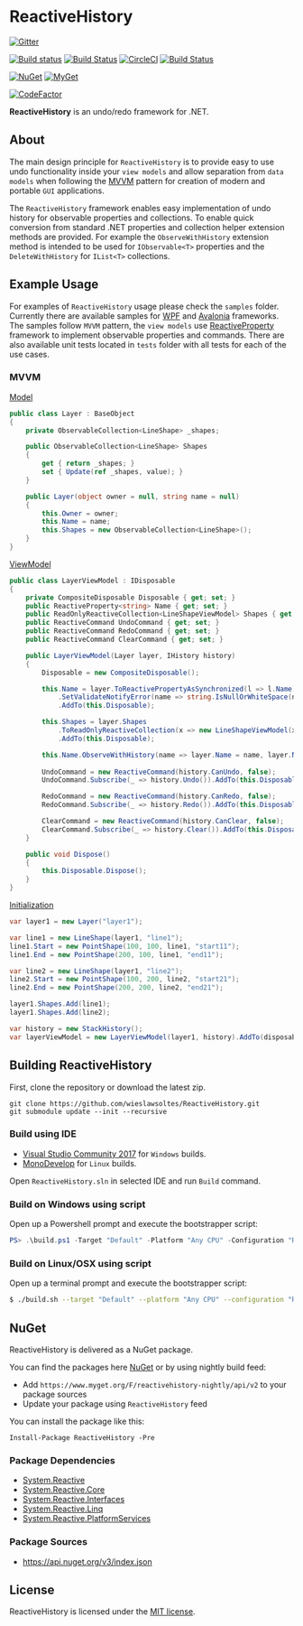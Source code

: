 # ReactiveHistory

[![Gitter](https://badges.gitter.im/wieslawsoltes/ReactiveHistory.svg)](https://gitter.im/wieslawsoltes/ReactiveHistory?utm_source=badge&utm_medium=badge&utm_campaign=pr-badge)

[![Build status](https://ci.appveyor.com/api/projects/status/9mgwu7obsuh89kys?svg=true)](https://ci.appveyor.com/project/wieslawsoltes/reactivehistory)
[![Build Status](https://travis-ci.org/wieslawsoltes/ReactiveHistory.svg?branch=master)](https://travis-ci.org/wieslawsoltes/ReactiveHistory)
[![CircleCI](https://circleci.com/gh/wieslawsoltes/ReactiveHistory/tree/master.svg?style=svg)](https://circleci.com/gh/wieslawsoltes/ReactiveHistory/tree/master)
[![Build Status](https://dev.azure.com/wieslawsoltes/ReactiveHistory/_apis/build/status/wieslawsoltes.ReactiveHistory)](https://dev.azure.com/wieslawsoltes/ReactiveHistory/_build/latest?definitionId=1)

[![NuGet](https://img.shields.io/nuget/v/ReactiveHistory.svg)](https://www.nuget.org/packages/ReactiveHistory) [![MyGet](https://img.shields.io/myget/reactivehistory-nightly/vpre/ReactiveHistory.svg?label=myget)](https://www.myget.org/gallery/reactivehistory-nightly) 

[![CodeFactor](https://www.codefactor.io/repository/github/wieslawsoltes/reactivehistory/badge)](https://www.codefactor.io/repository/github/wieslawsoltes/reactivehistory)

**ReactiveHistory** is an undo/redo framework for .NET. 

## About

The main design principle for `ReactiveHistory` is to provide easy to use  undo functionality inside your `view models` and allow separation from `data models` when following the [MVVM](https://en.wikipedia.org/wiki/Model-view-viewmodel) pattern for creation of modern and portable `GUI` applications. 

The `ReactiveHistory` framework enables easy implementation of undo history for observable properties and collections. To enable quick conversion from standard .NET properties and collection helper extension methods are provided. For example the `ObserveWithHistory` extension method is intended to be used for `IObservable<T>` properties and the `DeleteWithHistory` for `IList<T>` collections. 

## Example Usage

For examples of `ReactiveHistory` usage please check the `samples` folder. Currently there are available samples for [WPF](https://en.wikipedia.org/wiki/Windows_Presentation_Foundation) and [Avalonia](https://github.com/AvaloniaUI/Avalonia) frameworks. The samples follow `MVVM` pattern, the `view models` use [ReactiveProperty](https://github.com/runceel/ReactiveProperty) framework to implement observable properties and commands. There are also available unit tests located in `tests` folder with all tests for each of the use cases.

### MVVM

[Model](https://github.com/wieslawsoltes/ReactiveHistory/tree/master/samples/ReactiveHistorySample.Models)

```C#
public class Layer : BaseObject
{
    private ObservableCollection<LineShape> _shapes;

    public ObservableCollection<LineShape> Shapes
    {
        get { return _shapes; }
        set { Update(ref _shapes, value); }
    }

    public Layer(object owner = null, string name = null)
    {
        this.Owner = owner;
        this.Name = name;
        this.Shapes = new ObservableCollection<LineShape>();
    }
}
```

[ViewModel](https://github.com/wieslawsoltes/ReactiveHistory/tree/master/samples/ReactiveHistorySample.ViewModels)

```C#
public class LayerViewModel : IDisposable
{
    private CompositeDisposable Disposable { get; set; }
    public ReactiveProperty<string> Name { get; set; }
    public ReadOnlyReactiveCollection<LineShapeViewModel> Shapes { get; set; }
    public ReactiveCommand UndoCommand { get; set; }
    public ReactiveCommand RedoCommand { get; set; }
    public ReactiveCommand ClearCommand { get; set; }

    public LayerViewModel(Layer layer, IHistory history)
    {
        Disposable = new CompositeDisposable();

        this.Name = layer.ToReactivePropertyAsSynchronized(l => l.Name)
            .SetValidateNotifyError(name => string.IsNullOrWhiteSpace(name) ? "Name can not be null or whitespace." : null)
            .AddTo(this.Disposable);

        this.Shapes = layer.Shapes
            .ToReadOnlyReactiveCollection(x => new LineShapeViewModel(x, history))
            .AddTo(this.Disposable);

        this.Name.ObserveWithHistory(name => layer.Name = name, layer.Name, history).AddTo(this.Disposable);
        
        UndoCommand = new ReactiveCommand(history.CanUndo, false);
        UndoCommand.Subscribe(_ => history.Undo()).AddTo(this.Disposable);

        RedoCommand = new ReactiveCommand(history.CanRedo, false);
        RedoCommand.Subscribe(_ => history.Redo()).AddTo(this.Disposable);

        ClearCommand = new ReactiveCommand(history.CanClear, false);
        ClearCommand.Subscribe(_ => history.Clear()).AddTo(this.Disposable);
    }

    public void Dispose()
    {
        this.Disposable.Dispose();
    }
}
```

[Initialization](https://github.com/wieslawsoltes/ReactiveHistory/tree/master/samples/ReactiveHistorySample.Wpf)

```C#
var layer1 = new Layer("layer1");

var line1 = new LineShape(layer1, "line1");
line1.Start = new PointShape(100, 100, line1, "start11");
line1.End = new PointShape(200, 100, line1, "end11");

var line2 = new LineShape(layer1, "line2");
line2.Start = new PointShape(100, 200, line2, "start21");
line2.End = new PointShape(200, 200, line2, "end21");

layer1.Shapes.Add(line1);
layer1.Shapes.Add(line2);

var history = new StackHistory();
var layerViewModel = new LayerViewModel(layer1, history).AddTo(disposable);
```

## Building ReactiveHistory

First, clone the repository or download the latest zip.
```
git clone https://github.com/wieslawsoltes/ReactiveHistory.git
git submodule update --init --recursive
```

### Build using IDE

* [Visual Studio Community 2017](https://www.visualstudio.com/pl/vs/community/) for `Windows` builds.
* [MonoDevelop](http://www.monodevelop.com/) for `Linux` builds.

Open `ReactiveHistory.sln` in selected IDE and run `Build` command.

### Build on Windows using script

Open up a Powershell prompt and execute the bootstrapper script:
```PowerShell
PS> .\build.ps1 -Target "Default" -Platform "Any CPU" -Configuration "Release"
```

### Build on Linux/OSX using script

Open up a terminal prompt and execute the bootstrapper script:
```Bash
$ ./build.sh --target "Default" --platform "Any CPU" --configuration "Release"
```

## NuGet

ReactiveHistory is delivered as a NuGet package.

You can find the packages here [NuGet](https://www.nuget.org/packages/ReactiveHistory/) or by using nightly build feed:
* Add `https://www.myget.org/F/reactivehistory-nightly/api/v2` to your package sources
* Update your package using `ReactiveHistory` feed

You can install the package like this:

`Install-Package ReactiveHistory -Pre`

### Package Dependencies

* [System.Reactive](https://www.nuget.org/packages/System.Reactive/)
* [System.Reactive.Core](https://www.nuget.org/packages/System.Reactive.Core/)
* [System.Reactive.Interfaces](https://www.nuget.org/packages/System.Reactive.Interfaces/)
* [System.Reactive.Linq](https://www.nuget.org/packages/System.Reactive.Linq/)
* [System.Reactive.PlatformServices](https://www.nuget.org/packages/System.Reactive.PlatformServices/)

### Package Sources

* https://api.nuget.org/v3/index.json

## License

ReactiveHistory is licensed under the [MIT license](LICENSE.TXT).
